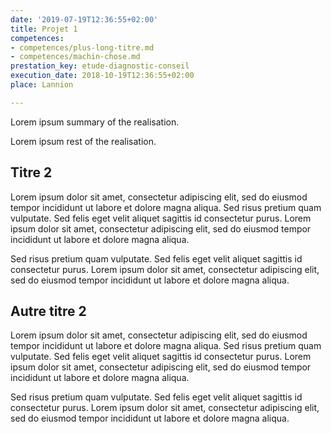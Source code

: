 ```yaml
---
date: '2019-07-19T12:36:55+02:00'
title: Projet 1
competences:
- competences/plus-long-titre.md
- competences/machin-chose.md
prestation_key: etude-diagnostic-conseil
execution_date: 2018-10-19T12:36:55+02:00
place: Lannion

---
```

Lorem ipsum summary of the realisation.
<!--more-->
Lorem ipsum rest of the realisation.


## Titre 2

Lorem ipsum dolor sit amet, consectetur adipiscing elit, sed do eiusmod tempor incididunt ut labore et dolore magna aliqua. Sed risus pretium quam vulputate. Sed felis eget velit aliquet sagittis id consectetur purus. Lorem ipsum dolor sit amet, consectetur adipiscing elit, sed do eiusmod tempor incididunt ut labore et dolore magna aliqua. 

Sed risus pretium quam vulputate. Sed felis eget velit aliquet sagittis id consectetur purus. Lorem ipsum dolor sit amet, consectetur adipiscing elit, sed do eiusmod tempor incididunt ut labore et dolore magna aliqua. 

## Autre titre 2

Lorem ipsum dolor sit amet, consectetur adipiscing elit, sed do eiusmod tempor incididunt ut labore et dolore magna aliqua. Sed risus pretium quam vulputate. Sed felis eget velit aliquet sagittis id consectetur purus. Lorem ipsum dolor sit amet, consectetur adipiscing elit, sed do eiusmod tempor incididunt ut labore et dolore magna aliqua. 

Sed risus pretium quam vulputate. Sed felis eget velit aliquet sagittis id consectetur purus. Lorem ipsum dolor sit amet, consectetur adipiscing elit, sed do eiusmod tempor incididunt ut labore et dolore magna aliqua.



<br>
<br>